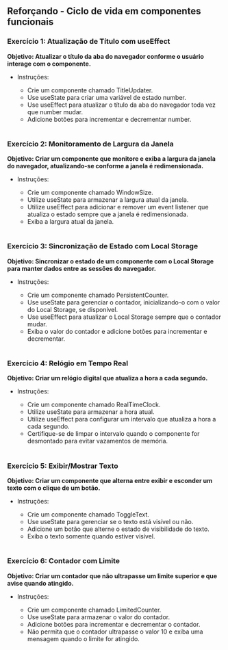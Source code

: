 ## Reforçando - Ciclo de vida em componentes funcionais

### Exercício 1: Atualização de Título com useEffect

**Objetivo: Atualizar o título da aba do navegador conforme o usuário interage com o componente.**

- Instruções:

  - Crie um componente chamado TitleUpdater.
  - Use useState para criar uma variável de estado number.
  - Use useEffect para atualizar o título da aba do navegador toda vez que number mudar.
  - Adicione botões para incrementar e decrementar number.

#

### Exercício 2: Monitoramento de Largura da Janela

**Objetivo: Criar um componente que monitore e exiba a largura da janela do navegador, atualizando-se conforme a janela é redimensionada.**

- Instruções:

  - Crie um componente chamado WindowSize.
  - Utilize useState para armazenar a largura atual da janela.
  - Utilize useEffect para adicionar e remover um event listener que atualiza o estado sempre que a janela é redimensionada.
  - Exiba a largura atual da janela.

#

### Exercício 3: Sincronização de Estado com Local Storage

**Objetivo: Sincronizar o estado de um componente com o Local Storage para manter dados entre as sessões do navegador.**

- Instruções:

  - Crie um componente chamado PersistentCounter.
  - Use useState para gerenciar o contador, inicializando-o com o valor do Local Storage, se disponível.
  - Use useEffect para atualizar o Local Storage sempre que o contador mudar.
  - Exiba o valor do contador e adicione botões para incrementar e decrementar.

#

### Exercício 4: Relógio em Tempo Real

**Objetivo: Criar um relógio digital que atualiza a hora a cada segundo.**

- Instruções:

  - Crie um componente chamado RealTimeClock.
  - Utilize useState para armazenar a hora atual.
  - Utilize useEffect para configurar um intervalo que atualiza a hora a cada segundo.
  - Certifique-se de limpar o intervalo quando o componente for desmontado para evitar vazamentos de memória.

#

### Exercício 5: Exibir/Mostrar Texto

**Objetivo: Criar um componente que alterna entre exibir e esconder um texto com o clique de um botão.**

- Instruções:

  - Crie um componente chamado ToggleText.
  - Use useState para gerenciar se o texto está visível ou não.
  - Adicione um botão que alterne o estado de visibilidade do texto.
  - Exiba o texto somente quando estiver visível.

#

### Exercício 6: Contador com Limite

**Objetivo: Criar um contador que não ultrapasse um limite superior e que avise quando atingido.**

- Instruções:

  - Crie um componente chamado LimitedCounter.
  - Use useState para armazenar o valor do contador.
  - Adicione botões para incrementar e decrementar o contador.
  - Não permita que o contador ultrapasse o valor 10 e exiba uma mensagem quando o limite for atingido.
